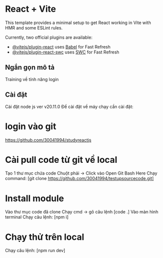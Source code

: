 # React + Vite

This template provides a minimal setup to get React working in Vite with HMR and some ESLint rules.

Currently, two official plugins are available:

- [@vitejs/plugin-react](https://github.com/vitejs/vite-plugin-react/blob/main/packages/plugin-react/README.md) uses [Babel](https://babeljs.io/) for Fast Refresh
- [@vitejs/plugin-react-swc](https://github.com/vitejs/vite-plugin-react-swc) uses [SWC](https://swc.rs/) for Fast Refresh

## Ngắn gọn mô tả

Training về tính năng login

## Cài đặt

Cài đặt node js ver v20.11.0
Để cài đặt về máy chạy cần cài đặt:

# login vào git

https://github.com/30041994/studyreactjs

# Cài pull code từ git về local

Tạo 1 thư mục chứa code
Chuột phải -> Click vào Open Git Bash Here
Chạy command: [git clone https://github.com/30041994/testupsourcecode.git]

# Install module

Vào thư mục code đã clone
Chạy cmd -> gõ câu lệnh [code .]
Vào màn hình terminal
Chạy câu lệnh: [npm i]

# Chạy thử trên local

Chạy câu lệnh: [npm run dev]